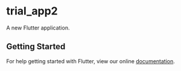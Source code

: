 # trial_app2

A new Flutter application.

## Getting Started

For help getting started with Flutter, view our online
[documentation](https://flutter.io/).

